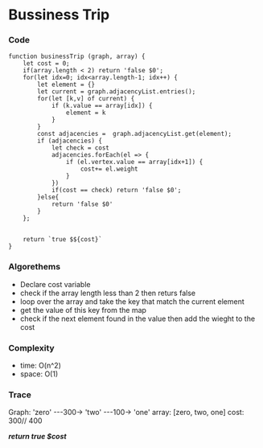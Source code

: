 # Bussiness Trip
### Code
```
function businessTrip (graph, array) {
    let cost = 0;
    if(array.length < 2) return 'false $0';
    for(let idx=0; idx<array.length-1; idx++) {
        let element = {}
        let current = graph.adjacencyList.entries();
        for(let [k,v] of current) {
            if (k.value == array[idx]) {
                element = k
            }
        }
        const adjacencies =  graph.adjacencyList.get(element);
        if (adjacencies) {  
            let check = cost
            adjacencies.forEach(el => {
                if (el.vertex.value == array[idx+1]) {
                    cost+= el.weight
                }
            })
            if(cost == check) return 'false $0';
        }else{
            return 'false $0'
        }
    };


    return `true $${cost}`
}
```
### Algorethems
- Declare cost variable
- check if the array length less than 2 then returs false
- loop over the array and take the key that match the current element
- get the value of this key from the map
- check if the next element found in the value then add the wieght to the cost

### Complexity
* time: O(n^2)
* space: O(1)

### Trace

Graph: 'zero' ---300-> 'two' ---100-> 'one'
array: [zero, two, one]
cost: 300// 400

***return true $cost***